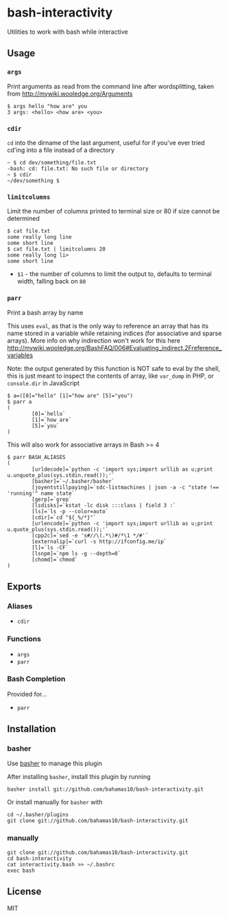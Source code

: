 bash-interactivity
============

Utilities to work with bash while interactive

Usage
-----

### `args`

Print arguments as read from the command line after wordsplitting, taken from
http://mywiki.wooledge.org/Arguments

    $ args hello "how are" you
    3 args: <hello> <how are> <you>

### `cdir`

`cd` into the dirname of the last argument, useful for if you've ever tried
cd'ing into a file instead of a directory

    ~ $ cd dev/something/file.txt
    -bash: cd: file.txt: No such file or directory
    ~ $ cdir
    ~/dev/something $

### `limitcolumns`

Limit the number of columns printed to terminal size or 80 if size cannot be
determined

    $ cat file.txt
    some really long line
    some short line
    $ cat file.txt | limitcolumns 20
    some really long li>
    some short line

- `$1` - the number of columns to limit the output to, defaults to terminal
width, falling back on `80`

### `parr`

Print a bash array by name

This uses `eval`, as that is the only way to reference an array
that has its name stored in a variable while retaining indices (for
associative and sparse arrays).
More info on why indirection won't work for this here
http://mywiki.wooledge.org/BashFAQ/006#Evaluating_indirect.2Freference_variables

Note: the output generated by this function is NOT safe to eval
by the shell, this is just meant to inspect the contents of array,
like `var_dump` in PHP, or `console.dir` in JavaScript

    $ a=([0]="hello" [1]="how are" [5]="you")
    $ parr a
    (
            [0]=`hello`
            [1]=`how are`
            [5]=`you`
    )

This will also work for associative arrays in Bash >= 4

    $ parr BASH_ALIASES
    (
            [urldecode]=`python -c 'import sys;import urllib as u;print u.unquote_plus(sys.stdin.read());'`
            [basher]=`~/.basher/basher`
            [joyentstillpaying]=`sdc-listmachines | json -a -c "state !== 'running'" name state`
            [gerp]=`grep`
            [lsdisks]=`kstat -lc disk :::class | field 3 :`
            [ls]=`ls -p --color=auto`
            [cdir]=`cd "${_%/*}"`
            [urlencode]=`python -c 'import sys;import urllib as u;print u.quote_plus(sys.stdin.read());'`
            [cpp2c]=`sed -e 's#//\(.*\)#/*\1 */#'`
            [externalip]=`curl -s http://ifconfig.me/ip`
            [l]=`ls -CF`
            [lsnpm]=`npm ls -g --depth=0`
            [chomd]=`chmod`
    )

Exports
-------

### Aliases

- `cdir`

### Functions

- `args`
- `parr`

### Bash Completion

Provided for...

- `parr`

Installation
------------

### basher

Use [basher](https://github.com/bahamas10/basher) to manage this plugin

After installing `basher`, install this plugin by running

    basher install git://github.com/bahamas10/bash-interactivity.git

Or install manually for `basher` with

    cd ~/.basher/plugins
    git clone git://github.com/bahamas10/bash-interactivity.git

### manually

    git clone git://github.com/bahamas10/bash-interactivity.git
    cd bash-interactivity
    cat interactivity.bash >> ~/.bashrc
    exec bash

License
-------

MIT
